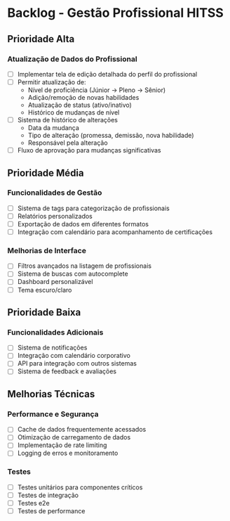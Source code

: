 # Backlog - Gestão Profissional HITSS

## Prioridade Alta

### Atualização de Dados do Profissional
- [ ] Implementar tela de edição detalhada do perfil do profissional
- [ ] Permitir atualização de:
  - Nível de proficiência (Júnior → Pleno → Sênior)
  - Adição/remoção de novas habilidades
  - Atualização de status (ativo/inativo)
  - Histórico de mudanças de nível
- [ ] Sistema de histórico de alterações
  - Data da mudança
  - Tipo de alteração (promessa, demissão, nova habilidade)
  - Responsável pela alteração
- [ ] Fluxo de aprovação para mudanças significativas

## Prioridade Média

### Funcionalidades de Gestão
- [ ] Sistema de tags para categorização de profissionais
- [ ] Relatórios personalizados
- [ ] Exportação de dados em diferentes formatos
- [ ] Integração com calendário para acompanhamento de certificações

### Melhorias de Interface
- [ ] Filtros avançados na listagem de profissionais
- [ ] Sistema de buscas com autocomplete
- [ ] Dashboard personalizável
- [ ] Tema escuro/claro

## Prioridade Baixa

### Funcionalidades Adicionais
- [ ] Sistema de notificações
- [ ] Integração com calendário corporativo
- [ ] API para integração com outros sistemas
- [ ] Sistema de feedback e avaliações

## Melhorias Técnicas

### Performance e Segurança
- [ ] Cache de dados frequentemente acessados
- [ ] Otimização de carregamento de dados
- [ ] Implementação de rate limiting
- [ ] Logging de erros e monitoramento

### Testes
- [ ] Testes unitários para componentes críticos
- [ ] Testes de integração
- [ ] Testes e2e
- [ ] Testes de performance
